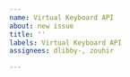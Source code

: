 ```yaml
---
name: Virtual Keyboard API
about: new issue
title: ''
labels: Virtual Keyboard API
assignees: dlibby-, zouhir

---
```



